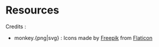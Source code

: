 # Resources

Credits :  
  - monkey.{png|svg} : Icons made by [Freepik](https://www.flaticon.com/authors/freepik) from [Flaticon](https://www.flaticon.com)
